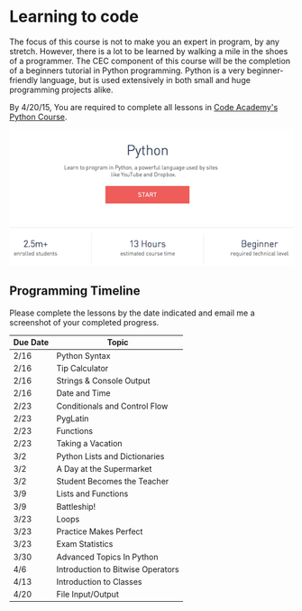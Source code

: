# Learning to code
The focus of this course is not to make you an expert in program, by any stretch.  However, there is a lot
to be learned by walking a mile in the shoes of a programmer.  The CEC component of this course will be the completion
of a beginners tutorial in Python programming.  Python is a very beginner-friendly language, but is used extensively
in both small and huge programming projects alike.

By 4/20/15, You are required to complete all lessons in [Code Academy's Python Course](http://www.codecademy.com/en/tracks/python).  

<a href='http://www.codecademy.com/en/tracks/python'><img src='capython.png'/></a>

## Programming Timeline

Please complete the lessons by the date indicated and email me a screenshot of your completed progress.

| Due Date | Topic | 
|----------|-------|
| 2/16     | Python Syntax  |
| 2/16     | Tip Calculator |
| 2/16     | Strings & Console Output|
| 2/16     | Date and Time|
| 2/23     | Conditionals and Control Flow|
| 2/23     | PygLatin|
| 2/23     | Functions|
| 2/23     | Taking a Vacation|
| 3/2      | Python Lists and Dictionaries|
| 3/2      | A Day at the Supermarket|
| 3/2      | Student Becomes the Teacher|
| 3/9      | Lists and Functions|
| 3/9      | Battleship!|
| 3/23     | Loops|
| 3/23     | Practice Makes Perfect|
| 3/23     | Exam Statistics|
| 3/30     | Advanced Topics In Python | 
| 4/6      | Introduction to Bitwise Operators|
| 4/13     | Introduction to Classes|
| 4/20     | File Input/Output|